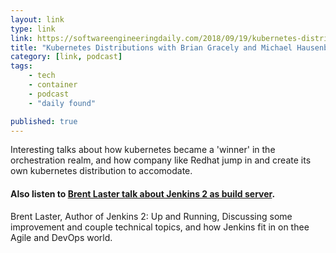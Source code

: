 ```yaml
---
layout: link
type: link
link: https://softwareengineeringdaily.com/2018/09/19/kubernetes-distributions-with-brian-gracely-and-michael-hausenblas/
title: "Kubernetes Distributions with Brian Gracely and Michael Hausenblas"
category: [link, podcast]
tags: 
    - tech
    - container
    - podcast
    - "daily found"

published: true
---
```


Interesting talks about how kubernetes became a 'winner' in the orchestration realm, and how company like Redhat jump in and create its own kubernetes distribution to accomodate.

#### Also listen to [Brent Laster talk about Jenkins 2 as build server](http://www.se-radio.net/2018/09/se-radio-episode-338-brent-laster-on-the-jenkins-2-build-server/).
Brent Laster, Author of Jenkins 2: Up and Running, Discussing some improvement and couple technical topics, and how Jenkins fit in on thee Agile and DevOps world.
